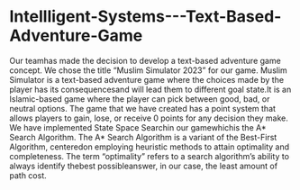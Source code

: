 # Intellligent-Systems---Text-Based-Adventure-Game

Our teamhas made the decision to develop a text-based adventure game concept. We chose the title “Muslim Simulator 2023” for our game. Muslim Simulator is a text-based adventure game where the choices made by the player has its consequencesand will lead them  to  different  goal  state.It  is  an  Islamic-based  game  where  the  player  can  pick between good, bad, or neutral options. The game that we have created has a point system that allows players to gain, lose, or receive 0 points for any decision they make. We have implemented State Space Searchin our  gamewhichis the A* Search  Algorithm. The A* Search Algorithm is a variant of the Best-First Algorithm, centeredon employing heuristic methods to attain optimality and completeness. The term “optimality” refers to a search algorithm’s ability to always identify thebest  possibleanswer,  in  our  case,  the  least amount of path cost. 
